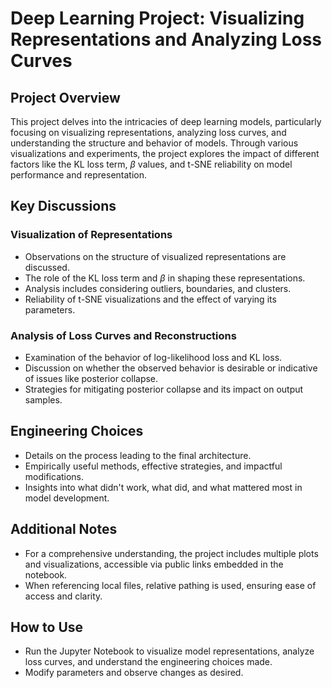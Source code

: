 # Deep Learning Project: Visualizing Representations and Analyzing Loss Curves

## Project Overview
This project delves into the intricacies of deep learning models, particularly focusing on visualizing representations, analyzing loss curves, and understanding the structure and behavior of models. Through various visualizations and experiments, the project explores the impact of different factors like the KL loss term, $\beta$ values, and t-SNE reliability on model performance and representation.

## Key Discussions

### Visualization of Representations
- Observations on the structure of visualized representations are discussed.
- The role of the KL loss term and $\beta$ in shaping these representations.
- Analysis includes considering outliers, boundaries, and clusters.
- Reliability of t-SNE visualizations and the effect of varying its parameters.

### Analysis of Loss Curves and Reconstructions
- Examination of the behavior of log-likelihood loss and KL loss.
- Discussion on whether the observed behavior is desirable or indicative of issues like posterior collapse.
- Strategies for mitigating posterior collapse and its impact on output samples.

## Engineering Choices
- Details on the process leading to the final architecture.
- Empirically useful methods, effective strategies, and impactful modifications.
- Insights into what didn't work, what did, and what mattered most in model development.

## Additional Notes
- For a comprehensive understanding, the project includes multiple plots and visualizations, accessible via public links embedded in the notebook.
- When referencing local files, relative pathing is used, ensuring ease of access and clarity.

## How to Use
- Run the Jupyter Notebook to visualize model representations, analyze loss curves, and understand the engineering choices made.
- Modify parameters and observe changes as desired.

